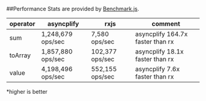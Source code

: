 ##Performance
Stats are provided by [Benchmark.js](https://github.com/bestiejs/benchmark.js).

|operator|asyncplify|rxjs|comment|
|--------|----------|----|-------|
|sum|1,248,679 ops/sec|7,580 ops/sec|asyncplify 164.7x faster than rx|
|toArray|1,857,880 ops/sec|102,377 ops/sec|asyncplify 18.1x faster than rx|
|value|4,198,496 ops/sec|552,155 ops/sec|asyncplify 7.6x faster than rx|
*higher is better
